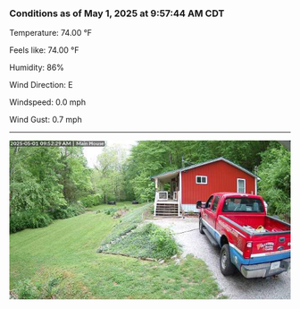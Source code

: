 ### Conditions as of May 1, 2025 at 9:57:44 AM CDT 

Temperature: 74.00 &deg;F

Feels like: 74.00 &deg;F

Humidity: 86%

Wind Direction: E

Windspeed: 0.0 mph

Wind Gust: 0.7 mph

---

<img src="./images/latest.jpeg"/>

